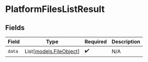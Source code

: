 # PlatformFilesListResult


## Fields

| Field                                              | Type                                               | Required                                           | Description                                        |
| -------------------------------------------------- | -------------------------------------------------- | -------------------------------------------------- | -------------------------------------------------- |
| `data`                                             | List[[models.FileObject](../models/fileobject.md)] | :heavy_check_mark:                                 | N/A                                                |